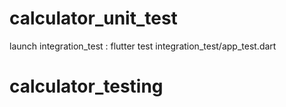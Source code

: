 # calculator_unit_test
launch integration_test : 
flutter test integration_test/app_test.dart
# calculator_testing
